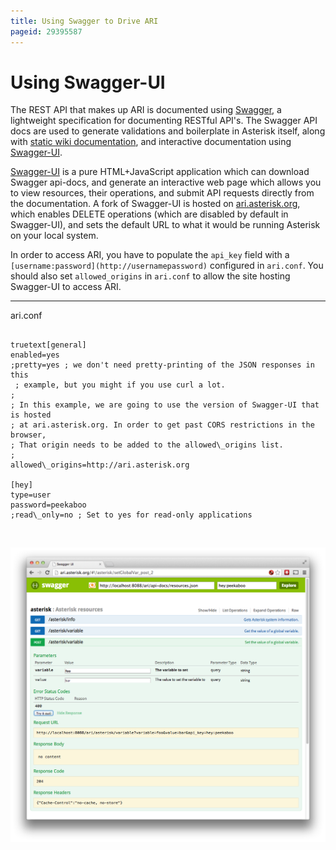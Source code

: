 ```yaml
---
title: Using Swagger to Drive ARI
pageid: 29395587
---
```


Using Swagger-UI
================

The REST API that makes up ARI is documented using [Swagger](https://developers.helloreverb.com/swagger/), a lightweight specification for documenting RESTful API's. The Swagger API docs are used to generate validations and boilerplate in Asterisk itself, along with [static wiki documentation](/Asterisk+12+ARI), and interactive documentation using [Swagger-UI](https://github.com/wordnik/swagger-ui).

[Swagger-UI](https://github.com/wordnik/swagger-ui) is a pure HTML+JavaScript application which can download Swagger api-docs, and generate an interactive web page which allows you to view resources, their operations, and submit API requests directly from the documentation. A fork of Swagger-UI is hosted on [ari.asterisk.org](http://ari.asterisk.org), which enables DELETE operations (which are disabled by default in Swagger-UI), and sets the default URL to what it would be running Asterisk on your local system.

In order to access ARI, you have to populate the `api_key` field with a `[username:password](http://usernamepassword)` configured in `ari.conf`. You should also set `allowed_origins` in `ari.conf` to allow the site hosting Swagger-UI to access ARI.




---

  
ari.conf  


```

truetext[general]
enabled=yes
;pretty=yes ; we don't need pretty-printing of the JSON responses in this
 ; example, but you might if you use curl a lot.
;
; In this example, we are going to use the version of Swagger-UI that is hosted
; at ari.asterisk.org. In order to get past CORS restrictions in the browser,
; That origin needs to be added to the allowed\_origins list.
;
allowed\_origins=http://ari.asterisk.org
 
[hey]
type=user
password=peekaboo
;read\_only=no ; Set to yes for read-only applications 

```


 

![Getting Started with ARI](swagger-ui-screenshot.png)

